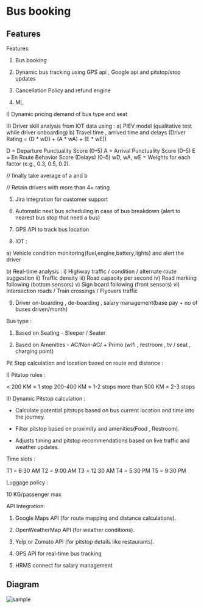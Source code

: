 # Bus booking

## Features

Features: 

1) Bus booking

2) Dynamic bus tracking using GPS api , Google api and pitstop/stop updates

3) Cancellation Policy and refund engine

4) ML

I) Dynamic pricing demand of bus type and seat  

II) Driver skill analysis from IOT data using :
a) PIEV model (qualitative test while driver onboarding)
b) Travel time , arrived time and delays (Driver Rating = (D * wD) + (A * wA) + (E * wE))

D = Departure Punctuality Score (0–5)
A = Arrival Punctuality Score (0–5)
E = En Route Behavior Score (Delays) (0–5)
wD, wA, wE = Weights for each factor (e.g., 0.3, 0.5, 0.2).

// finally take average of a and b

// Retain drivers with more than 4+ rating

5) Jira integration for customer support

6) Automatic next bus scheduling in case of bus breakdown (alert to nearest bus stop that need a bus)

7) GPS API to track bus location

8) IOT :

a) Vehicle condition monitoring(fuel,engine,battery,lights) and alert the driver

b) Real-time analysis :
i) Highway traffic / condition / alternate route suggestion
ii) Traffic density
iii) Road capacity per second
iv) Road marking following (bottom sensors)
v) Sign board following (front sensors)
vi) Intersection roads / Train crossings / Flyovers traffic

9) Driver on-boarding , de-boarding , salary management(base pay + no of buses driven/month)

Bus type :

1) Based on Seating - Sleeper / Seater

2) Based on Amenities - AC/Non-AC/ + Primo (wifi , restroom , tv / seat , charging point)


Pit Stop calculation and location based on route and distance :

I) Pitstop rules :

< 200 KM = 1 stop
200-400 KM = 1-2 stops
more than 500 KM = 2-3 stops 


II) Dynamic Pitstop calculation : 

- Calculate potential pitstops based on bus current location and time into the journey.

- Filter pitstop based on proximity and amenities(Food , Restroom).

- Adjusts timing and pitstop recommendations based on live traffic and weather updates.


Time slots :

T1 = 6:30 AM
T2 = 9:00 AM
T3 = 12:30 AM
T4 = 5:30 PM
T5 = 9:30 PM

Luggage policy : 

10 KG/passenger max


API Integration:

1) Google Maps API (for route mapping and distance calculations).

2) OpenWeatherMap API (for weather conditions).

3) Yelp or Zomato API (for pitstop details like restaurants).

4) GPS API for real-time bus tracking

5) HRMS connect for salary management


## Diagram

![sample](gpa-api-design.png)
